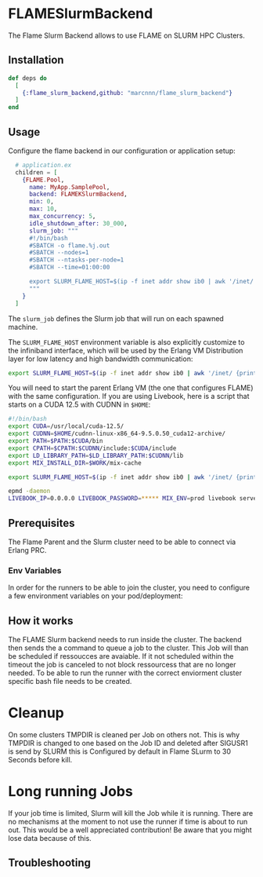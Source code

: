 # FLAMESlurmBackend

The Flame Slurm Backend allows to use FLAME on SLURM HPC Clusters.

## Installation

```elixir
def deps do
  [
    {:flame_slurm_backend,github: "marcnnn/flame_slurm_backend"}
  ]
end
```

## Usage

Configure the flame backend in our configuration or application setup:

```elixir
  # application.ex
  children = [
    {FLAME.Pool,
      name: MyApp.SamplePool,
      backend: FLAMEKSlurmBackend,
      min: 0,
      max: 10,
      max_concurrency: 5,
      idle_shutdown_after: 30_000,
      slurm_job: """
      #!/bin/bash
      #SBATCH -o flame.%j.out
      #SBATCH --nodes=1
      #SBATCH --ntasks-per-node=1
      #SBATCH --time=01:00:00

      export SLURM_FLAME_HOST=$(ip -f inet addr show ib0 | awk '/inet/ {print $2}' | cut -d/ -f1)
      """
    }
  ]
```

The `slurm_job` defines the Slurm job that will run on each spawned machine.

The `SLURM_FLAME_HOST` environment variable is also explicitly customize to the infiniband interface, which will be used by the Erlang VM Distribution layer for low latency and high bandwidth communication:

```bash
export SLURM_FLAME_HOST=$(ip -f inet addr show ib0 | awk '/inet/ {print $2}' | cut -d/ -f1)
```

You will need to start the parent Erlang VM (the one that configures FLAME) with the same configuration. If you are using Livebook, here is a script that starts on a CUDA 12.5 with CUDNN in `$HOME`:

```bash
#!/bin/bash
export CUDA=/usr/local/cuda-12.5/
export CUDNN=$HOME/cudnn-linux-x86_64-9.5.0.50_cuda12-archive/
export PATH=$PATH:$CUDA/bin
export CPATH=$CPATH:$CUDNN/include:$CUDA/include
export LD_LIBRARY_PATH=$LD_LIBRARY_PATH:$CUDNN/lib
export MIX_INSTALL_DIR=$WORK/mix-cache

export SLURM_FLAME_HOST=$(ip -f inet addr show ib0 | awk '/inet/ {print $2}' | cut -d/ -f1)

epmd -daemon
LIVEBOOK_IP=0.0.0.0 LIVEBOOK_PASSWORD=***** MIX_ENV=prod livebook server --name livebook@$SLURM_FLAME_HOST
```

## Prerequisites

The Flame Parent and the Slurm cluster need to be able to connect via Erlang PRC.

### Env Variables

In order for the runners to be able to join the cluster, you need to configure
a few environment variables on your pod/deployment:


## How it works

The FLAME Slurm backend needs to run inside the cluster.
The backend then sends the a command to queue a job to the cluster.
This Job will than be scheduled if ressoucces are avaiable.
If it not scheduled within the timeout the job is canceled to not block ressourcess that are no longer needed.
To be able to run the runner with the correct enviorment cluster specific bash file needs to be created.

# Cleanup

On some clusters TMPDIR is cleaned per Job on others not.
This is why TMPDIR is changed to one based on the Job ID and deleted after SIGUSR1 is send by SLURM this is Configured by default in Flame SLurm to 30 Seconds before kill.

# Long running Jobs

If your job time is limited, Slurm will kill the Job while it is running. There are no mechanisms at the moment to not use the runner if time is about to run out. This would be a well appreciated contribution! Be aware that you might lose data because of this.

## Troubleshooting
